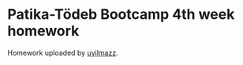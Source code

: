 # Patika-Tödeb Bootcamp  4th week homework
Homework uploaded by [uyilmazz](https://github.com/uyilmazz).
